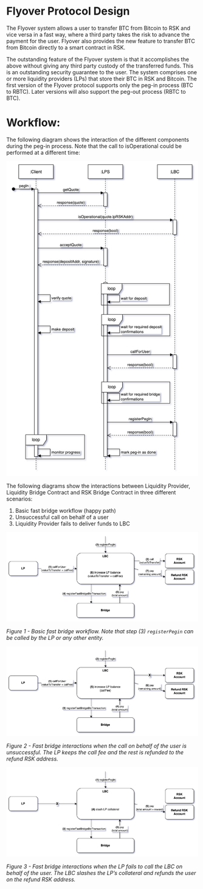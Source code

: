 # Flyover Protocol Design

The Flyover system allows a user to transfer BTC from Bitcoin to RSK and vice versa in a fast way, where a third party 
takes the risk to advance the payment for the user. Flyover also provides the new feature to transfer BTC from Bitcoin
directly to a smart contract in RSK.

The outstanding feature of the Flyover system is that it accomplishes the above without giving any third party custody
of the transferred funds. This is an outstanding security guarantee to the user. The system comprises one or more
liquidity providers (LPs) that store their BTC in RSK and Bitcoin. The first version of the Flyover protocol supports only the
peg-in process (BTC to RBTC). Later versions will also support the peg-out process (RBTC to BTC).


# Workflow:

The following diagram shows the interaction of the different components during the peg-in process. Note that the call
to isOperational could be performed at a different time:

![Flyover Sequence Diagram](diagrams/flyover-sd.png)


The following diagrams show the interactions between Liquidity Provider, Liquidity Bridge Contract and RSK Bridge Contract in three different scenarios: 
1. Basic fast bridge workflow (happy path)
2. Unsuccessful call on behalf of a user
3. Liquidity Provider fails to deliver funds to LBC

![Flyover Sequence Diagram](diagrams/flyover-ad-basic.png)

_Figure 1 - Basic fast bridge workflow. Note that step (3) `registerPegin` can be called by the LP or any other entity._


![Flyover Sequence Diagram](diagrams/flyover-ad-unsuccessful-call.png)

_Figure 2 - Fast bridge interactions when the call on behalf of the user is unsuccessful. The LP keeps the call fee and the rest is refunded to the refund RSK address._


![Flyover Sequence Diagram](diagrams/flyover-ad-no-call.png)

_Figure 3 - Fast bridge interactions when the LP fails to call the LBC on behalf of the user. The LBC slashes the LP’s collateral and refunds the user on the refund RSK address._
